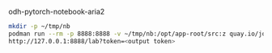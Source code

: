 odh-pytorch-notebook-aria2
```sh
mkdir -p ~/tmp/nb
podman run --rm -p 8888:8888 -v ~/tmp/nb:/opt/app-root/src:z quay.io/jonkey/rhods/odh-pytorch-notebook-aria2:2023.2-2
http://127.0.0.1:8888/lab?token=<output token>
```
